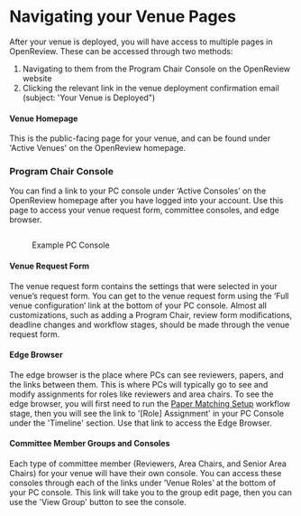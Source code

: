 # Navigating your Venue Pages

After your venue is deployed, you will have access to multiple pages in OpenReview. These can be accessed through two methods:

1. Navigating to them from the Program Chair Console on the OpenReview website
2. Clicking the relevant link in the venue deployment confirmation email (subject: 'Your Venue is Deployed")

#### Venue Homepage

This is the public-facing page for your venue, and can be found under 'Active Venues' on the OpenReview homepage.

### Program Chair Console&#x20;

You can find a link to your PC console under ‘Active Consoles’ on the OpenReview homepage after you have logged into your account. Use this page to access your venue request form, committee consoles, and edge browser.&#x20;

<figure><img src="../../.gitbook/assets/Screenshot 2025-01-09 at 12.44.30 PM.png" alt=""><figcaption><p>Example PC Console</p></figcaption></figure>

#### Venue Request Form&#x20;

The venue request form contains the settings that were selected in your venue’s request form. You can get to the venue request form using the ‘Full venue configuration’ link at the bottom of your PC console. Almost all customizations, such as adding a Program Chair, review form modifications, deadline changes  and workflow stages, should be made through the venue request form.

#### Edge Browser

The edge browser is the place where PCs can see reviewers, papers, and the links between them. This is where PCs will typically go to see and modify assignments for roles like reviewers and area chairs. To see the edge browser, you will first need to run the [Paper Matching Setup](../../how-to-guides/paper-matching-and-assignment/) workflow stage, then you will see the link to '\[Role] Assignment' in your PC Console under the 'Timeline' section. Use that link to access the Edge Browser.

#### Committee Member Groups and Consoles&#x20;

Each type of committee member (Reviewers, Area Chairs, and Senior Area Chairs) for your venue will have their own console. You can access these consoles through each of the links under ‘Venue Roles’ at the bottom of your PC console. This link will take you to the group edit page, then you can use the 'View Group' button to see the console.

